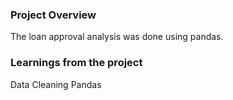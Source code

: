 ### Project Overview

 The loan approval analysis was done using pandas.


### Learnings from the project

 Data Cleaning
Pandas


